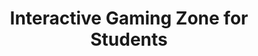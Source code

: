---
pid: rs190
title: Interactive Gaming Zone for Students
location_transcription: In the University City Area
coordinates: "[-75.210117112136, 39.948782877876]"
zipcode: '19104'
gen_neighborhood: West Philadelphia
neighborhood: University City,Belmont,Parkside,Powelton Village
outside_phl: 
age: '31'
age_range: 30-39
instagram: 
image_file_name: rs_190.jpg
proposal_transcription: "-Space where students with the help of their faculty can
  design/exhibit a //gaming zone//. This should be open for all students in & around
  Philadelphia area."
topic: Pop Culture,Youth
topic_summary: 0, 0
type: Interactive,Space
keywords_other: 
credit: Dipti
image_labels: 
twitter: 
facebook: 
permalink: "/monuments/rs190/"
layout: item-page
---
